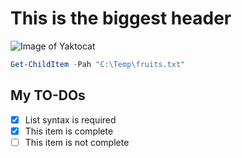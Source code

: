 # This is the biggest header

![Image of Yaktocat](https://octodex.github.com/images/yaktocat.png)

```powershell
Get-ChildItem -Pah "C:\Temp\fruits.txt"
```
## My TO-DOs
- [x] List syntax is required
- [x] This item is complete
- [ ] This item is not complete
